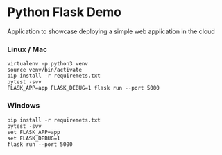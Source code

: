 # Python Flask Demo

Application to showcase deploying a simple web application in the cloud


### Linux / Mac

```
virtualenv -p python3 venv
source venv/bin/activate
pip install -r requiremets.txt
pytest -svv
FLASK_APP=app FLASK_DEBUG=1 flask run --port 5000
```

### Windows

```
pip install -r requiremets.txt
pytest -svv
set FLASK_APP=app
set FLASK_DEBUG=1
flask run --port 5000
```


